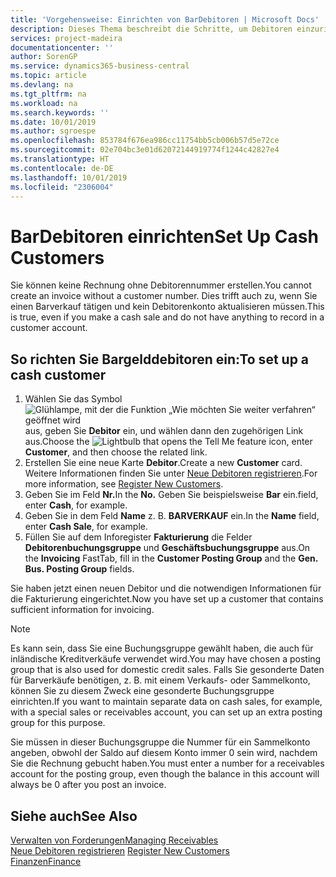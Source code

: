 ```yaml
---
title: 'Vorgehensweise: Einrichten von BarDebitoren | Microsoft Docs'
description: Dieses Thema beschreibt die Schritte, um Debitoren einzurichten, der in bar bezahlt.
services: project-madeira
documentationcenter: ''
author: SorenGP
ms.service: dynamics365-business-central
ms.topic: article
ms.devlang: na
ms.tgt_pltfrm: na
ms.workload: na
ms.search.keywords: ''
ms.date: 10/01/2019
ms.author: sgroespe
ms.openlocfilehash: 853784f676ea986cc11754bb5cb006b57d5e72ce
ms.sourcegitcommit: 02e704bc3e01d62072144919774f1244c42827e4
ms.translationtype: HT
ms.contentlocale: de-DE
ms.lasthandoff: 10/01/2019
ms.locfileid: "2306004"
---
```

# <a name="set-up-cash-customers"></a><span data-ttu-id="4b233-103">BarDebitoren einrichten</span><span class="sxs-lookup"><span data-stu-id="4b233-103">Set Up Cash Customers</span></span>
<span data-ttu-id="4b233-104">Sie können keine Rechnung ohne Debitorennummer erstellen.</span><span class="sxs-lookup"><span data-stu-id="4b233-104">You cannot create an invoice without a customer number.</span></span> <span data-ttu-id="4b233-105">Dies trifft auch zu, wenn Sie einen Barverkauf tätigen und kein Debitorenkonto aktualisieren müssen.</span><span class="sxs-lookup"><span data-stu-id="4b233-105">This is true, even if you make a cash sale and do not have anything to record in a customer account.</span></span>  

## <a name="to-set-up-a-cash-customer"></a><span data-ttu-id="4b233-106">So richten Sie Bargelddebitoren ein:</span><span class="sxs-lookup"><span data-stu-id="4b233-106">To set up a cash customer</span></span>  
1.  <span data-ttu-id="4b233-107">Wählen Sie das Symbol ![Glühlampe, mit der die Funktion „Wie möchten Sie weiter verfahren“ geöffnet wird](media/ui-search/search_small.png "Wie möchten Sie weiter verfahren?") aus, geben Sie **Debitor** ein, und wählen dann den zugehörigen Link aus.</span><span class="sxs-lookup"><span data-stu-id="4b233-107">Choose the ![Lightbulb that opens the Tell Me feature](media/ui-search/search_small.png "Tell me what you want to do") icon, enter **Customer**, and then choose the related link.</span></span>  
2.  <span data-ttu-id="4b233-108">Erstellen Sie eine neue Karte **Debitor**.</span><span class="sxs-lookup"><span data-stu-id="4b233-108">Create a new **Customer** card.</span></span> <span data-ttu-id="4b233-109">Weitere Informationen finden Sie unter [Neue Debitoren registrieren](sales-how-register-new-customers.md).</span><span class="sxs-lookup"><span data-stu-id="4b233-109">For more information, see [Register New Customers](sales-how-register-new-customers.md).</span></span>
3.  <span data-ttu-id="4b233-110">Geben Sie im Feld **Nr.**</span><span class="sxs-lookup"><span data-stu-id="4b233-110">In the **No.**</span></span> <span data-ttu-id="4b233-111">Geben Sie beispielsweise **Bar** ein.</span><span class="sxs-lookup"><span data-stu-id="4b233-111">field, enter **Cash**, for example.</span></span>  
4.  <span data-ttu-id="4b233-112">Geben Sie in dem Feld **Name** z. B. **BARVERKAUF** ein.</span><span class="sxs-lookup"><span data-stu-id="4b233-112">In the **Name** field, enter **Cash Sale**, for example.</span></span>  
5.  <span data-ttu-id="4b233-113">Füllen Sie auf dem Inforegister **Fakturierung** die Felder **Debitorenbuchungsgruppe** und **Geschäftsbuchungsgruppe** aus.</span><span class="sxs-lookup"><span data-stu-id="4b233-113">On the **Invoicing** FastTab, fill in the **Customer Posting Group** and the **Gen. Bus. Posting Group** fields.</span></span>  

 <span data-ttu-id="4b233-114">Sie haben jetzt einen neuen Debitor und die notwendigen Informationen für die Fakturierung eingerichtet.</span><span class="sxs-lookup"><span data-stu-id="4b233-114">Now you have set up a customer that contains sufficient information for invoicing.</span></span>  

> [!NOTE]  
>  <span data-ttu-id="4b233-115">Es kann sein, dass Sie eine Buchungsgruppe gewählt haben, die auch für inländische Kreditverkäufe verwendet wird.</span><span class="sxs-lookup"><span data-stu-id="4b233-115">You may have chosen a posting group that is also used for domestic credit sales.</span></span> <span data-ttu-id="4b233-116">Falls Sie gesonderte Daten für Barverkäufe benötigen, z. B. mit einem Verkaufs- oder Sammelkonto, können Sie zu diesem Zweck eine gesonderte Buchungsgruppe einrichten.</span><span class="sxs-lookup"><span data-stu-id="4b233-116">If you want to maintain separate data on cash sales, for example, with a special sales or receivables account, you can set up an extra posting group for this purpose.</span></span>  
>   
>  <span data-ttu-id="4b233-117">Sie müssen in dieser Buchungsgruppe die Nummer für ein Sammelkonto angeben, obwohl der Saldo auf diesem Konto immer 0 sein wird, nachdem Sie die Rechnung gebucht haben.</span><span class="sxs-lookup"><span data-stu-id="4b233-117">You must enter a number for a receivables account for the posting group, even though the balance in this account will always be 0 after you post an invoice.</span></span>  

## <a name="see-also"></a><span data-ttu-id="4b233-118">Siehe auch</span><span class="sxs-lookup"><span data-stu-id="4b233-118">See Also</span></span>
[<span data-ttu-id="4b233-119">Verwalten von Forderungen</span><span class="sxs-lookup"><span data-stu-id="4b233-119">Managing Receivables</span></span>](receivables-manage-receivables.md)  
<span data-ttu-id="4b233-120">[Neue Debitoren registrieren](sales-how-register-new-customers.md)  </span><span class="sxs-lookup"><span data-stu-id="4b233-120">[Register New Customers](sales-how-register-new-customers.md)  </span></span>  
[<span data-ttu-id="4b233-121">Finanzen</span><span class="sxs-lookup"><span data-stu-id="4b233-121">Finance</span></span>](finance.md)  

